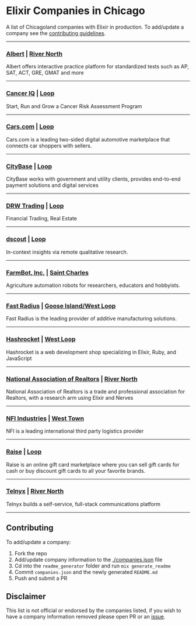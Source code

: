 # Elixir Companies in Chicago
A list of Chicagoland companies with Elixir in production. To add/update a company
see the [contributing guidelines](#contributing).

---


### [Albert](https://www.albert.io/) | [River North](https://duckduckgo.com/?q=11%20E%20Illinois%20St,%20Ste%20501%20Chicago,%20IL%2060611&ia=maps&iaxm=maps)
Albert offers interactive practice platform for standardized tests such as AP, SAT, ACT, GRE, GMAT and more

---

### [Cancer IQ](https://www.canceriq.com/) | [Loop](https://duckduckgo.com/?q=541%20N.%20Fairbanks%20Ct.%20Suite%202200,%20Chicago,%20IL%2060622&ia=maps&iaxm=maps)
Start, Run and Grow a Cancer Risk Assessment Program

---

### [Cars.com](https://www.cars.com/) | [Loop](https://duckduckgo.com/?q=300%20S.%20Riverside%20Plaza%20Suite%201000,%20Chicago,%20IL%2060606&ia=maps&iaxm=maps)
Cars.com is a leading two-sided digital automotive marketplace that connects car shoppers with sellers.

---

### [CityBase](https://thecitybase.com/) | [Loop](https://duckduckgo.com/?q=30%20North%20LaSalle%20Street,%20Chicago,%20IL%2060602&ia=maps&iaxm=maps)
CityBase works with government and utility clients, provides end-to-end payment solutions and digital services

---

### [DRW Trading](https://drw.com/) | [Loop](https://duckduckgo.com/?q=540%20West%20Madison%20Street%20Suite%202500,%20Chicago,%20IL%2060661&ia=maps&iaxm=maps)
Financial Trading, Real Estate

---

### [dscout](https://www.dscout.com/) | [Loop](https://duckduckgo.com/?q=222%20N%20LaSalle%20St%20Suite%20650,%20Chicago,%20IL%2060601&ia=maps&iaxm=maps)
In-context insights via remote qualitative research.

---

### [FarmBot, Inc.](https://www.farm.bot) | [Saint Charles](https://duckduckgo.com/?q=15%20S.%202nd%20St.%20Saint%20Charles,%20IL%2060174&ia=maps&iaxm=maps)
Agriculture automation robots for researchers, educators and hobbyists.

---

### [Fast Radius](https://www.fastradius.com/) | [Goose Island/West Loop](https://duckduckgo.com/?q=1415%20N%20Cherry%20Ave,%20Chicago,%20IL%2060642&ia=maps&iaxm=maps)
Fast Radius is the leading provider of additive manufacturing solutions.

---

### [Hashrocket](https://hashrocket.com/elixir) | [West Loop](https://duckduckgo.com/?q=661%20W%20Lake%20St.%20Suite%203NE,%20Chicago,%20IL%2060661&ia=maps&iaxm=maps)
Hashrocket is a web development shop specializing in Elixir, Ruby, and JavaScript

---

### [National Association of Realtors](https://www.nar.realtor/) | [River North](https://duckduckgo.com/?q=430%20N.%20Michigan%20Ave,%20Chicago,%20IL%2060611-4087&ia=maps&iaxm=maps)
National Association of Realtors is a trade and professional association for Realtors, with a research arm using Elixir and Nerves

---

### [NFI Industries](https://nfiindustries.com/) | [West Town](https://duckduckgo.com/?q=740%20North%20Ogden%20Avenue,%20Chicago,%20IL%2060642&ia=maps&iaxm=maps)
NFI is a leading international third party logistics provider

---

### [Raise](https://www.raise.com/) | [Loop](https://duckduckgo.com/?q=11%20E%20Madison%20St,%20Chicago,%20IL%2060602&ia=maps&iaxm=maps)
Raise is an online gift card marketplace where you can sell gift cards for cash or buy discount gift cards to all your favorite brands.

---

### [Telnyx](https://telnyx.com) | [River North](https://duckduckgo.com/?q=311%20W%20Superior%20St%20#504,%20Chicago,%20IL%2060654&ia=maps&iaxm=maps)
Telnyx builds a self-service, full-stack communications platform

---



## Contributing

To add/update a company:
1. Fork the repo
2. Add/update company information to the [./companies.json](companies.json) file
3. Cd into the `readme_generator` folder and run `mix generate_readme`
4. Commit `companies.json` and the newly generated `README.md`
5. Push and submit a PR

## Disclaimer

This list is not official or endorsed by the companies listed, if you wish to
have a company information removed please open PR or an
[issue](https://github.com/ChicagoElixir/elixir-companies-in-chicago/issues).
